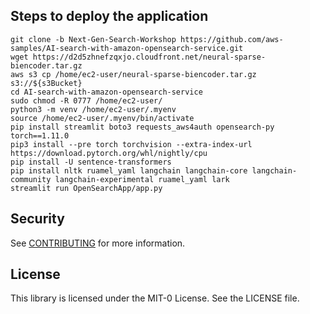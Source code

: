 ## Steps to deploy the application

```
git clone -b Next-Gen-Search-Workshop https://github.com/aws-samples/AI-search-with-amazon-opensearch-service.git
wget https://d2d5zhnefzqxjo.cloudfront.net/neural-sparse-biencoder.tar.gz
aws s3 cp /home/ec2-user/neural-sparse-biencoder.tar.gz s3://${s3Bucket}
cd AI-search-with-amazon-opensearch-service
sudo chmod -R 0777 /home/ec2-user/
python3 -m venv /home/ec2-user/.myenv
source /home/ec2-user/.myenv/bin/activate
pip install streamlit boto3 requests_aws4auth opensearch-py torch==1.11.0 
pip3 install --pre torch torchvision --extra-index-url https://download.pytorch.org/whl/nightly/cpu
pip install -U sentence-transformers
pip install nltk ruamel_yaml langchain langchain-core langchain-community langchain-experimental ruamel_yaml lark
streamlit run OpenSearchApp/app.py
```

## Security

See [CONTRIBUTING](CONTRIBUTING.md#security-issue-notifications) for more information.

## License

This library is licensed under the MIT-0 License. See the LICENSE file.

